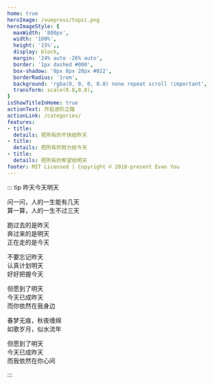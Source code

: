 ```yaml
---
home: true
heroImage: /vuepress/topic.png
heroImageStyle: {
  maxWidth: '800px',
  width: '100%',
  height: '15%',,
  display: block,
  margin: '24% auto -26% auto',
  border: '1px dashed #000',
  box-shadow: '8px 8px 20px #022',
  borderRadius: '1rem',
  background: 'rgba(0, 0, 0, 0.8) none repeat scroll !important',
  transform: scale(0.8,0.8),
}
isShowTitleInHome: true
actionText: 开启进阶之路
actionLink: /categories/
features:
- title: 
  details: 把所有的不快给昨天
- title: 
  details: 把所有的努力给今天
- title: 
  details: 把所有的希望给明天
footer: MIT Licensed | Copyright © 2018-present Evan You
---
```


<!-- <h3 class='home_h3'>&nbsp;</h3> -->

<Clock/>

::: tip 昨天今天明天

问一问，人的一生能有几天 <br/>
算一算，人的一生不过三天 <br/>

跑过去的是昨天 <br/>
奔过来的是明天 <br/>
正在走的是今天 <br/>

不要忘记昨天 <br/>
认真计划明天 <br/>
好好把握今天 <br/>

但愿到了明天 <br/>
今天已成昨天 <br/>
而你依然在我身边 <br/>

春梦无痕，秋夜缠绵 <br/>
如歌岁月，似水流年 <br/>

但愿到了明天 <br/>
今天已成昨天 <br/>
而我依然在你心间  

:::



<style>
.wrap {
    width: 100%;
    height: 200px;
    min-height: 10vh;
    display: flex;
    position:fixed;
    top:-120%;
    left: -1%;
    justify-content: center;
    align-items: center;
}


@media screen and (max-width: 960px){
  .wrap {
    top:-114%;
    transform: scale(0.68,0.58);
  }
  .clock {
    background: rgba(0, 0, 0, 0) none repeat scroll !important;
    background-image: url() !important;
  }
  img {    
    margin: 24% auto -24% auto !important;
  }
  .home .feature {
    width: 100%;
    text-align:center;
    padding: 0;
  }
}

</style>